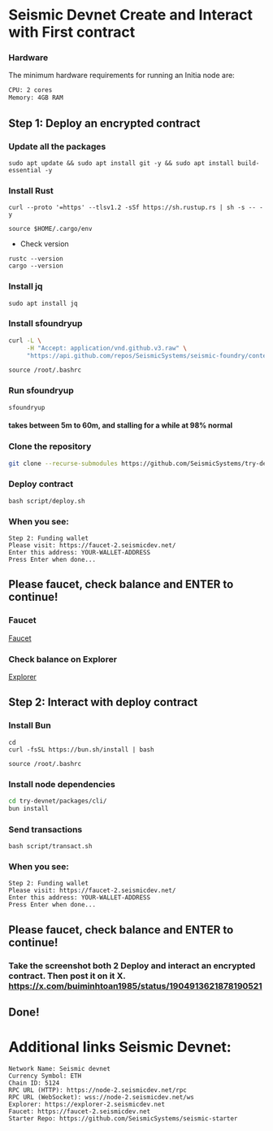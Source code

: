 # Seismic Devnet Create and Interact with First contract
### Hardware
The minimum hardware requirements for running an Initia node are:
```bash
CPU: 2 cores
Memory: 4GB RAM
```
## Step 1: Deploy an encrypted contract
### Update all the packages
```
sudo apt update && sudo apt install git -y && sudo apt install build-essential -y
```
### Install Rust
```
curl --proto '=https' --tlsv1.2 -sSf https://sh.rustup.rs | sh -s -- -y
```
```
source $HOME/.cargo/env
```
- Check version
```
rustc --version
cargo --version
```
### Install jq
```
sudo apt install jq
```
### Install sfoundryup
```bash
curl -L \
     -H "Accept: application/vnd.github.v3.raw" \
     "https://api.github.com/repos/SeismicSystems/seismic-foundry/contents/sfoundryup/install?ref=seismic" | bash
```
```
source /root/.bashrc
```
### Run sfoundryup
```
sfoundryup
```
#### takes between 5m to 60m, and stalling for a while at 98% normal
### Clone the repository
```bash
git clone --recurse-submodules https://github.com/SeismicSystems/try-devnet.git && cd try-devnet/packages/contract/
```
### Deploy contract
```
bash script/deploy.sh
```
### When you see:
```
Step 2: Funding wallet
Please visit: https://faucet-2.seismicdev.net/
Enter this address: YOUR-WALLET-ADDRESS
Press Enter when done...
```
## Please faucet, check balance and ENTER to continue!
### Faucet
[Faucet](https://faucet-2.seismicdev.net/)
### Check balance on Explorer
[Explorer](https://explorer-2.seismicdev.net/)

##  Step 2: Interact with deploy contract
### Install Bun
```
cd
curl -fsSL https://bun.sh/install | bash
```
```
source /root/.bashrc
```
### Install node dependencies
```bash
cd try-devnet/packages/cli/
bun install
```
### Send transactions
```
bash script/transact.sh
```

### When you see:
```
Step 2: Funding wallet
Please visit: https://faucet-2.seismicdev.net/
Enter this address: YOUR-WALLET-ADDRESS
Press Enter when done...
```
## Please faucet, check balance and ENTER to continue!

### Take the screenshot both 2 Deploy and interact an encrypted contract. Then post it on it X. https://x.com/buiminhtoan1985/status/1904913621878190521

##   Done!

# Additional links Seismic Devnet:
```
Network Name: Seismic devnet
Currency Symbol: ETH
Chain ID: 5124
RPC URL (HTTP): https://node-2.seismicdev.net/rpc
RPC URL (WebSocket): wss://node-2.seismicdev.net/ws
Explorer: https://explorer-2.seismicdev.net
Faucet: https://faucet-2.seismicdev.net
Starter Repo: https://github.com/SeismicSystems/seismic-starter
```



